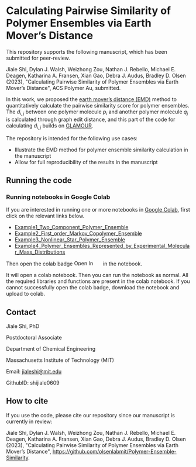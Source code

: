 # Calculating Pairwise Similarity of Polymer Ensembles via Earth Mover’s Distance


This repository supports the following manuscript, which has been submitted for peer-review.

Jiale Shi, Dylan J. Walsh, Weizhong Zou, Nathan J. Rebello, Michael E. Deagen, Katharina A. Fransen, Xian Gao,  Debra J. Audus, Bradley D. Olsen (2023), "Calculating Pairwise Similarity of Polymer Ensembles via Earth Mover’s Distance", ACS Polymer Au, submitted.

In this work, we proposed the [earth mover’s distance (EMD)](https://en.wikipedia.org/wiki/Earth_mover%27s_distance) method to quantitatively calculate the pairwise similarity score for polymer ensembles. The $d_{i,j}$ between one polymer molecule $p_i$ and another polymer molecule $q_j$ is calculated through graph edit distance, and this part of the code for calculating $d_{i,j}$ builds on [GLAMOUR](https://github.com/learningmatter-mit/GLAMOUR).

The repository is intended for the following use cases:

- Illustrate the EMD method for polymer ensemble similarity calculation in the manuscript
- Allow for full reproducibility of the results in the manuscript


## Running the code

### Running notebooks in Google Colab

If you are interested in running one or more notebooks in [Google Colab](https://colab.research.google.com/), first click on the relevant links below.

* [Example1_Two_Component_Polymer_Ensemble](./notebook/Example1_Two_Component_Polymer_Ensemble_Colab.ipynb)
* [Example2_First_order_Markov_Copolymer_Ensemble](./notebook/Example2_First_order_Markov_Copolymer_Ensemble_Colab.ipynb)
* [Example3_Nonlinear_Star_Polymer_Ensemble](./notebook/Example3_Nonlinear_Star_Polymer_Ensemble_Colab.ipynb)
* [Example4_Polymer_Ensembles_Represented_by_Experimental_Molecular_Mass_Distributions](./notebook/Example4_Polymer_Ensembles_Represented_by_Experimental_Molecular_Mass_Distributions_Colab.ipynb)


Then open the colab badge <img src="https://colab.research.google.com/assets/colab-badge.svg" alt="Open In Colab" width="75" height="15"/> in the notebook.

It will open a colab notebook. Then you can run the notebook as normal. All the required libraries and functions are present in the colab notebook. 
If you cannot successfully open the colab badge, download the notebook and upload to colab.


## Contact

Jiale Shi, PhD  

Postdoctoral Associate  

Department of Chemical Engineering 

Massachusetts Institute of Technology (MIT) 

Email: jialeshi@mit.edu  

GithubID: shijiale0609  
 

## How to cite

If you use the code, please cite our repository since our manuscript is currently in review:

Jiale Shi, Dylan J. Walsh, Weizhong Zou, Nathan J. Rebello, Michael E. Deagen, Katharina A. Fransen, Xian Gao,  Debra J. Audus, Bradley D. Olsen (2023), "Calculating Pairwise Similarity of Polymer Ensembles via Earth Mover’s Distance", https://github.com/olsenlabmit/Polymer-Ensemble-Similarity.
